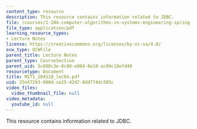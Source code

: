 ```yaml
---
content_type: resource
description: This resource contains information related to JDBC.
file: /courses/1-204-computer-algorithms-in-systems-engineering-spring-2010/25e47293900dce2542d78dd774dc505c_MIT1_204S10_lec04.pdf
file_type: application/pdf
learning_resource_types:
- Lecture Notes
license: https://creativecommons.org/licenses/by-nc-sa/4.0/
ocw_type: OCWFile
parent_title: Lecture Notes
parent_type: CourseSection
parent_uid: 5c600c3e-8c80-e984-8a10-ac99c18efd48
resourcetype: Document
title: MIT1_204S10_lec04.pdf
uid: 25e47293-900d-ce25-42d7-8dd774dc505c
video_files:
  video_thumbnail_file: null
video_metadata:
  youtube_id: null
---
```

This resource contains information related to JDBC.
